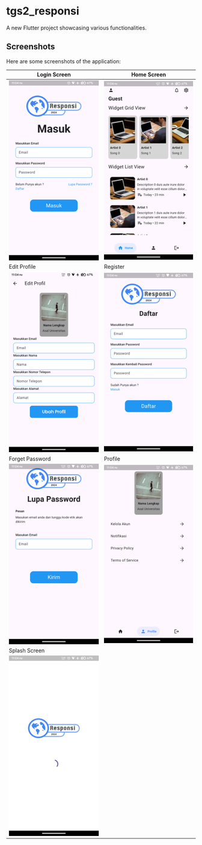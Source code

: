 # tgs2_responsi

A new Flutter project showcasing various functionalities.

## Screenshots

Here are some screenshots of the application:

| Login Screen | Home Screen |
|--------------|-------------|
| <img src="screenshots/img_login.png" width="300"/> | <img src="screenshots/img_home.png" width="300"/> |
| Edit Profile | Register |
| <img src="screenshots/img_editprofil.png" width="300"/> | <img src="screenshots/img_register.png" width="300"/> |
| Forget Password | Profile |
| <img src="screenshots/img_forgetpass.png" width="300"/> | <img src="screenshots/img_profil.png" width="300"/> |
| Splash Screen |
| <img src="screenshots/img_splashscreen.png" width="300"/> | 

